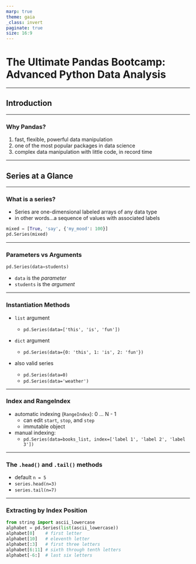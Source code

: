 ```yaml
---
marp: true
theme: gaia
_class: invert
paginate: true
size: 16:9
---
```


# The Ultimate Pandas Bootcamp: Advanced Python Data Analysis

---

## Introduction

---

### Why Pandas?

1. fast, flexible, powerful data manipulation
2. one of the most popular packages in data science
3. complex data manipulation with little code, in record time

---

## Series at a Glance

---

### What is a series?

- Series are one-dimensional labeled arrays of any data type
- in other words...a sequence of values with associated labels

```python
mixed = [True, 'say', {'my_mood': 100}]
pd.Series(mixed)
```

---

### Parameters vs Arguments

```python
pd.Series(data=students)
```

- `data` is the *parameter*
- `students` is the *argument*

---

### Instantiation Methods

- `list` argument
  - `pd.Series(data=['this', 'is', 'fun'])`

- `dict` argument
  - `pd.Series(data={0: 'this', 1: 'is', 2: 'fun'})`

- also valid series
  - `pd.Series(data=0)`
  - `pd.Series(data='weather')`

---

### Index and RangeIndex

- automatic indexing (`RangeIndex`): 0 ... N - 1
  - can edit `start`, `stop`, and `step`
  - immutable object
- manual indexing:
  - `pd.Series(data=books_list, index=['label 1', 'label 2', 'label 3'])`

---

### The `.head()` and `.tail()` methods

- default `n = 5`
- `series.head(n=3)`
- `series.tail(n=7)`

---

### Extracting by Index Position

```python
from string import ascii_lowercase
alphabet = pd.Series(list(ascii_lowercase))
alphabet[0]    # first letter
alphabet[10]   # eleventh letter
alphabet[:3]   # first three letters
alphabet[6:11] # sixth through tenth letters
alphabet[-6:]  # last six letters
```
